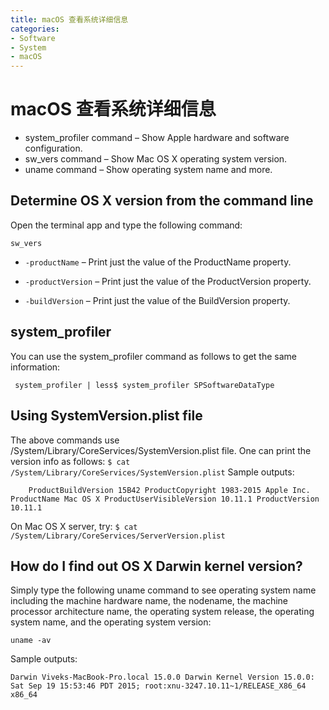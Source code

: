 ```yaml
---
title: macOS 查看系统详细信息
categories:
- Software
- System
- macOS
---
```

# macOS 查看系统详细信息

- system_profiler command – Show Apple hardware and software configuration.
- sw_vers command – Show Mac OS X operating system version.
- uname command – Show operating system name and more.

## Determine OS X version from the command line

Open the terminal app and type the following command:

```
sw_vers
```

- `-productName` – Print just the value of the ProductName property.

- `-productVersion` – Print just the value of the ProductVersion property.

-  `-buildVersion` – Print just the value of the BuildVersion property.

## system_profiler

You can use the system_profiler command as follows to get the same information:

```
 system_profiler | less$ system_profiler SPSoftwareDataType
```

## Using SystemVersion.plist file

The above commands use /System/Library/CoreServices/SystemVersion.plist file. One can print the version info as follows:
`$ cat /System/Library/CoreServices/SystemVersion.plist`
Sample outputs:

```
  	ProductBuildVersion 15B42 ProductCopyright 1983-2015 Apple Inc. ProductName Mac OS X ProductUserVisibleVersion 10.11.1 ProductVersion 10.11.1
```

On Mac OS X server, try:
`$ cat /System/Library/CoreServices/ServerVersion.plist`

## How do I find out OS X Darwin kernel version?

Simply type the following uname command to see operating system name including the machine hardware name, the nodename, the machine processor architecture name, the operating system release, the operating system name, and the operating system version:

```
uname -av
```


Sample outputs:

```
Darwin Viveks-MacBook-Pro.local 15.0.0 Darwin Kernel Version 15.0.0: Sat Sep 19 15:53:46 PDT 2015; root:xnu-3247.10.11~1/RELEASE_X86_64 x86_64
```
